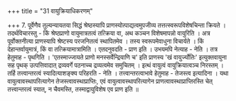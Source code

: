 +++
title = "31 वायुक्रियाधिकरणम्"

+++
7. पूर्वेणैव तुल्यन्यायतया सिद्धं श्रेष्ठस्यापि प्राणस्योत्पाद्यत्वमुपजीव्य तत्तत्स्वरूपविशेषचिन्ता क्रियते । तदर्थविचारस्तु - किं श्रेष्ठप्राणो वायुमात्रतत्वं तत्क्रिया वा, अथ कञ्चन विशेषमापन्नो वायुरिति । अत्र पूर्वोक्तनीत्या प्राणस्यापि श्रेष्टस्य परजनितत्वं स्थापितमेव । तस्य स्वरूपमेवाधुना विचार्यते । किं देहान्तर्वायुमात्रं, किं वा तत्क्रियामात्रामिति । एतदनुवदति - प्राण इति । उभयमपि नेत्याह - नेति । तत्र हेतुमाह - पृथगिति । 'एतस्माज्जायते प्राणो मनस्सर्वेन्द्रियाणि च' इति प्राणस्य 'खं वायुर्ज्योतिः' इत्युक्तवायुना सह पृथक् उत्पत्तिवादात् द्रव्यवर्गे पठनाच्च द्रव्यत्वमेव समुचितम् । इत्थं वायुत्वं वायुक्रियात्वञ्च निरस्तम् । तर्हि तत्त्वान्तरत्वं स्यादित्याशङ्क्य परिहरति - नेति । तत्त्वान्तरत्वाभावे हेतुमाह - तेजस्त्व इत्यादिना । यथा वायुत्वावस्थापरित्यागेन तेजस्त्वावस्थाप्राप्तिः, एवं वायुत्वावस्थापरित्यागेन प्राणत्वावस्थाप्राप्तिरस्ति चेत् तत्त्वान्तरत्वं स्यात्, न चैवमस्ति, तस्माद्वायुविशेष एव प्राण इति ॥